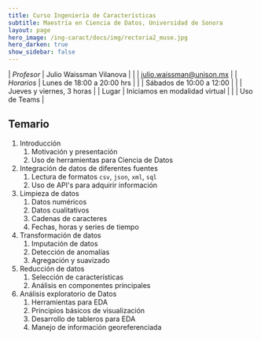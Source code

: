 ```yaml
---
title: Curso Ingeniería de Características 
subtitle: Maestría en Ciencia de Datos, Universidad de Sonora
layout: page
hero_image: /ing-caract/docs/img/rectoria2_muse.jpg
hero_darken: true
show_sidebar: false
---
```



| *Profesor* | Julio Waissman Vilanova        |
|            | julio.waissman@unison.mx       |
| *Horarios* | Lunes de 18:00 a 20:00 hrs     |
|            | Sábados de 10:00 a 12:00       |
|            | Jueves y viernes, 3 horas      |
| Lugar      | Iniciamos en modalidad virtual |
|            | Uso de Teams                   |


## Temario

1. Introducción
   1. Motivación y presentación
   2. Uso de herramientas para Ciencia de Datos 
2. Integración de datos de diferentes fuentes
   1. Lectura de formatos `csv`, `json`, `xml`, `sql`
   2. Uso de API's para adquirir información
3. Limpieza de datos
   1. Datos numéricos
   2. Datos cualitativos
   3. Cadenas de caracteres
   4. Fechas, horas y series de tiempo
4. Transformación de datos
   1. Imputación de datos
   2. Detección de anomalías
   3. Agregación y suavizado
5. Reducción de datos
   1. Selección de características
   2. Análisis en componentes principales
6. Análisis exploratorio de Datos
   1. Herramientas para EDA
   2. Principios básicos de visualización
   3. Desarrollo de tableros para EDA
   4. Manejo de información georeferenciada




